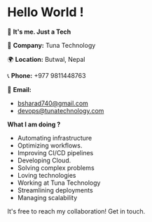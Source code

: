 # Hello World ! 

👋 **It's me. Just a Tech**  

🏢 **Company:** Tuna Technology

🌍 **Location:** Butwal, Nepal 

📞 **Phone:** +977 9811448763

📧 **Email:** 
  - bsharad740@gmail.com
  - devops@tunatechnology.com


**What I am doing ?**
- Automating infrastructure
- Optimizing workflows.
- Improving CI/CD pipelines
- Developing Cloud.
- Solving complex problems
- Loving technologies
- Working at Tuna Technology
- Streamlining deployments
- Managing scalability

It's free to reach my collaboration!
Get in touch.
